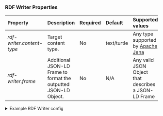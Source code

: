 ### RDF Writer Properties

| Property                  | Description                                                      | Required | Default     | Supported values                                                                                                        | Example                                                           |
|:--------------------------|:-----------------------------------------------------------------|:---------|:------------|:------------------------------------------------------------------------------------------------------------------------|:------------------------------------------------------------------|
| _rdf-writer.content-type_ | Target content type.                                             | No       | text/turtle | Any type supported by [Apache Jena](https://jena.apache.org/documentation/io/rdf-input.html#determining-the-rdf-syntax) | application/ld+json                                               |
| _rdf-writer.frame_        | Additional JSON-LD Frame to format the outputted JSON-LD Object. | No       | N/A         | Any valid JSON Object that describes a JSON-LD Frame                                                                    | See https://www.w3.org/TR/json-ld11-framing/#sample-library-frame |

<details>
    <summary>Example RDF Writer config</summary>

<div markdown="1">
Format as N-Quads:

```yaml
      config:
        rdf-writer:
          content-type: application/n-quads
```

Format as JSON-LD with given frame:

```yaml
      config:
        rdf-writer:
          content-type: application/ld+json
          frame: |
            {
              "@context": {"@vocab": "http://example.org/"},
              "@type": "Library",
              "contains": {
                "@type": "Book",
                "contains": {
                  "@type": "Chapter"
                }
              }
            }
```
</div>


</details>

